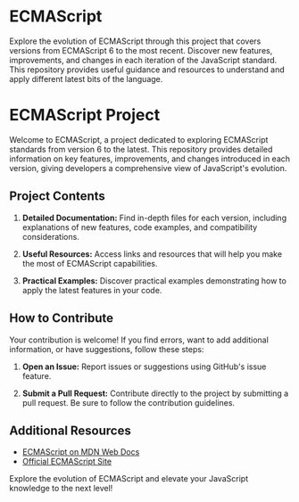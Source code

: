 # ECMAScript
Explore the evolution of ECMAScript through this project that covers versions from ECMAScript 6 to the most recent. Discover new features, improvements, and changes in each iteration of the JavaScript standard. This repository provides useful guidance and resources to understand and apply different latest bits of the language.

# ECMAScript Project

Welcome to ECMAScript, a project dedicated to exploring ECMAScript standards from version 6 to the latest. This repository provides detailed information on key features, improvements, and changes introduced in each version, giving developers a comprehensive view of JavaScript's evolution.

## Project Contents

1. **Detailed Documentation:** Find in-depth files for each version, including explanations of new features, code examples, and compatibility considerations.

2. **Useful Resources:** Access links and resources that will help you make the most of ECMAScript capabilities.

3. **Practical Examples:** Discover practical examples demonstrating how to apply the latest features in your code.

## How to Contribute

Your contribution is welcome! If you find errors, want to add additional information, or have suggestions, follow these steps:

1. **Open an Issue:** Report issues or suggestions using GitHub's issue feature.

2. **Submit a Pull Request:** Contribute directly to the project by submitting a pull request. Be sure to follow the contribution guidelines.

## Additional Resources

- [ECMAScript on MDN Web Docs](https://developer.mozilla.org/en-US/docs/Web/JavaScript)
- [Official ECMAScript Site](https://www.ecma-international.org/ecma-262/)

Explore the evolution of ECMAScript and elevate your JavaScript knowledge to the next level!
